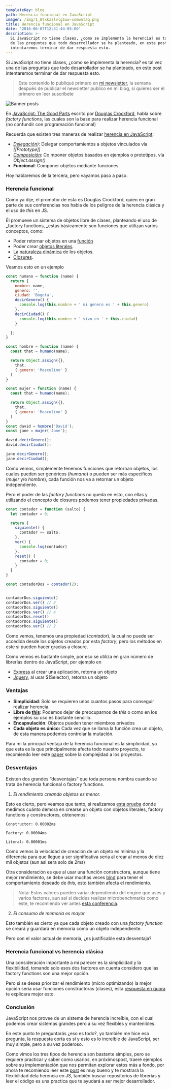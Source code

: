 ```yaml
---
templateKey: blog
path: Herencia funcional en JavaScript
imagen: /img/1_8txkzzlvlg1uw-xomwntaq.png
title: Herencia funcional en JavaScript
date: '2016-06-07T12:31:44-05:00'
description: >-
  Si JavaScript no tiene clases, ¿como se implementa la herencia? es tal vez una
  de las preguntas que todo desarrollador se ha planteado, en este post
  intentaremos terminar de dar respuesta esto.
---
```

Si JavaScript no tiene clases, ¿como se implementa la herencia? es tal vez una de las preguntas que todo desarrollador se ha planteado, en este post intentaremos terminar de dar respuesta esto.

> Este contenido lo publiqué primero en [mi newsletter](https://tinyletter.com/yeion7), la semana después de publicar el newsletter publico en mi blog, si quieres ser el primero en leer suscríbete

![Banner posts](/img/1_8txkzzlvlg1uw-xomwntaq.png)

En [JavaScript: The Good Parts](http://shop.oreilly.com/product/9780596517748.do) escrito por [Douglas Crockford](https://en.wikipedia.org/wiki/Douglas_Crockford), habla sobre _factory functions_, las cuales son la base para realizar herencia funcional (no confundir con programación funcional)

Recuerda que existen tres maneras de realizar [herencia en JavaScript](/entendiendo-la-herencia-en-javascript):

* _[Delegación](https://medium.com/@yeion7/entendiendo-la-delegaci%C3%B3n-en-javascript-8d99e3bc3826#.82z6zlqdf))_: Delegar comportamientos a objetos vinculados vía _\[[Prototype]]_
* _[Composición](https://medium.com/@yeion7/entendiendo-la-composici%C3%B3n-en-javascript-ac7f0c384b8c#.9f6kfzavr)_: Co
  mponer objetos basados en ejemplos o prototipos, vía _Object.assign()_
* **Funcional**: Componer objetos mediante funciones.

Hoy hablaremos de la tercera, pero vayamos paso a paso.

### Herencia funcional

Como ya dije, el promotor de esta es Douglas Crockford, quien en gran parte de sus conferencias nos habla de los peligros de la herencia clásica y el uso de _this_ en JS.

Él promueve un sistema de objetos libre de clases, planteando el uso de _factory functions, _estas básicamente son funciones que utilizan varios conceptos, como:

* Poder retornar objetos en una [función](/funciones-de-alto-orden-en-javascript)
* Poder crear [objetos literales](/entendiendo-los-objetos-en-javascript).
* La [naturaleza dinámica](/propiedades-internas-en-javascript) de los objetos.
* [Closures](/entendiendo-closures-en-javascript).

Veamos esto en un ejemplo

```js
const humano = function (name) {
  return {
    nombre: name,
    genero: '',
    ciudad: 'Bogota',
    decirGenero() {
      console.log(this.nombre + ' mi genero es ' + this.genero)
    },
    decirCiudad() {
      console.log(this.nombre + ' vivo en ' + this.ciudad)
    }

  };
}

const hombre = function (name) {
  const that = humano(name);

  return Object.assign({},
    that,
    { genero: 'Masculino' }
  )
}

const mujer = function (name) {
  const that = humano(name);

  return Object.assign({},
    that,
    { genero: 'Masculino' }
  )
}
const david = hombre('David');
const jane = mujer('Jane');

david.decirGenero();
david.decirCiudad();

jane.decirGenero();
jane.decirCiudad();
```

Como vemos, simplemente tenemos funciones que retornan objetos, los cuales pueden ser genéricos (_humano_) o pueden ser más específicos (_mujer_ y/o _hombre_), cada función nos va a retornar un objeto independiente.

Pero el poder de las _factory functions_ no queda en esto, con ellas y utilizando el concepto de closures podemos tener propiedades privadas.

```js
const contador = function (salto) {
  let contador = 0;

  return {
    siguiente() {
      contador += salto;
    },
    ver() {
      console.log(contador)
    },
    reset() {
      contador = 0;
    }
  }
}

const contadorDos = contador(2);


contadorDos.siguiente()
contadorDos.ver() // 2
contadorDos.siguiente()
contadorDos.ver() // 4
contadorDos.reset()
contadorDos.siguiente()
contadorDos.ver() // 2
```

Como vemos, tenemos una propiedad (_contador_), la cual no puede ser accedida desde los objetos creados por esta _factory_, pero los métodos en este si pueden hacer gracias a closure.

Como vemos es bastante simple, por eso se utiliza en gran número de librerías dentro de JavaScript, por ejemplo en

* [Express](http://expressjs.com/es/) al crear una aplicación, retorna un objeto
* [Jquery](http://jquery.com), al usar $(Selector), retorna un objeto

### Ventajas

* **Simplicidad**: Solo se requieren unos cuantos pasos para conseguir realizar herencia.
* **Libre de [this](/entendiendo-this-javascript)**: Podemos dejar de preocuparnos de _this_ o como en los ejemplos su uso es bastante sencillo.
* **Encapsulación**: Objetos pueden tener miembros privados
* **Cada objeto es único:** Cada vez que se llama la función crea un objeto, de esta manera podemos controlar la mutación.

Para mi la principal ventaja de la herencia funcional es la simplicidad, ya que esta es la que principalmente afecta todo nuestro proyecto, te recomiendo leer este [paper](http://curtclifton.net/papers/MoseleyMarks06a.pdf) sobre la complejidad a los proyectos.

### Desventajas

Existen dos grandes “desventajas” que toda persona nombra cuando se trata de herencia funcional o factory functions.

1. _El rendimiento creando objetos es menor._

Esto es cierto, pero veamos que tanto, si realizamos [esta prueba](https://gist.github.com/yeion7/b4613ba0a72d4a8017cae372cce176d2) donde medimos cuánto demora en crearse un objeto con objetos literales, factory functions y constructores, obtenemos:

```
Constructor: 0.00002ms

Factory: 0.00004ms

Literal: 0.00001ms
```

Como vemos la velocidad de creación de un objeto es mínima y la diferencia para que llegue a ser significativa seria al crear al menos de diez mil objetos (aun asi sera solo de 2ms)

Otra consideración es que al usar una función constructora, aunque tiene mejor rendimiento, se debe usar muchas veces [bind](/entendiendo-this-javascript) para tener el comportamiento deseado de _this_, esto también afecta el rendimiento.

> Nota: Estos valores pueden variar dependiendo del engine que uses y varios factores, aun así si decides realizar microbenchmarks como este, te recomiendo ver antes [esta conferencia](https://www.youtube.com/watch?v=g0ek4vV7nEA).

2. _El consumo de memoria es mayor_

Esto también es cierto ya que cada objeto creado con una _factory function_ se creará y guardará en memoria como un objeto independiente.

Pero con el valor actual de memoria, ¿es justificable esta desventaja?

### Herencia funcional vs herencia clásica

Una consideración importante a mi parecer es la simplicidad y la flexibilidad, tomando solo esos dos factores en cuenta considero que las factory functions son una mejor opción.

Pero si se desea priorizar el rendimiento (micro optimizando) la mejor opción sería usar funciones constructoras (clases), esta [respuesta en quora](https://www.quora.com/When-should-I-use-JavaScript-prototypes-in-real-world-applications/answer/Mattias-Petter-Johansson?srid=IviF) te explicara mejor esto.

### Conclusión

JavaScript nos provee de un sistema de herencia increíble, con el cual podemos crear sistemas grandes pero a su vez flexibles y mantenibles.

En este punto te preguntarás ¿eso es todo?, yo también me hice esa pregunta, la respuesta corta es sí y esto es lo increible de JavaScript, ser muy simple, pero a su vez poderoso.

Como vimos los tres tipos de herencia son bastante simples, pero se requiere practicar y saber como usarlos, en próximospost, traeré ejemplos sobre su implementación que nos permitan explorar estos más a fondo, por ahora te recomiendo leer este [post](http://www.nauzethdez.com/javascript-5-herencia-o-composicion/) es muy bueno y te mostrará la flexibilidad dela herencia en JS, también buscar repositorios de librerías y leer el código es una practica que te ayudará a ser mejor desarrollador.
